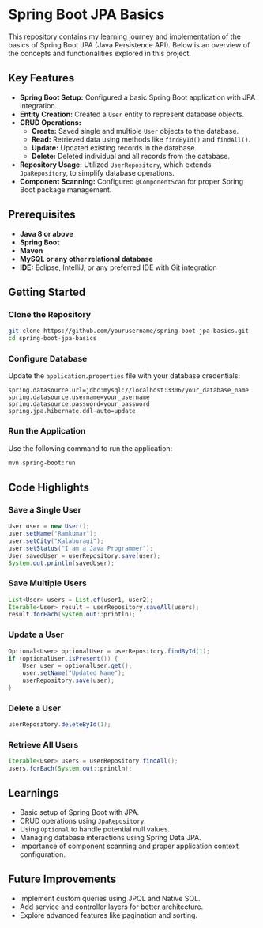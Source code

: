 # Spring Boot JPA Basics

This repository contains my learning journey and implementation of the basics of Spring Boot JPA (Java Persistence API). Below is an overview of the concepts and functionalities explored in this project.

## Key Features
- **Spring Boot Setup:** Configured a basic Spring Boot application with JPA integration.
- **Entity Creation:** Created a `User` entity to represent database objects.
- **CRUD Operations:**
  - **Create:** Saved single and multiple `User` objects to the database.
  - **Read:** Retrieved data using methods like `findById()` and `findAll()`.
  - **Update:** Updated existing records in the database.
  - **Delete:** Deleted individual and all records from the database.
- **Repository Usage:** Utilized `UserRepository`, which extends `JpaRepository`, to simplify database operations.
- **Component Scanning:** Configured `@ComponentScan` for proper Spring Boot package management.

## Prerequisites
- **Java 8 or above**
- **Spring Boot**
- **Maven**
- **MySQL or any other relational database**
- **IDE:** Eclipse, IntelliJ, or any preferred IDE with Git integration

## Getting Started
### Clone the Repository
```bash
git clone https://github.com/yourusername/spring-boot-jpa-basics.git
cd spring-boot-jpa-basics
```

### Configure Database
Update the `application.properties` file with your database credentials:
```properties
spring.datasource.url=jdbc:mysql://localhost:3306/your_database_name
spring.datasource.username=your_username
spring.datasource.password=your_password
spring.jpa.hibernate.ddl-auto=update
```

### Run the Application
Use the following command to run the application:
```bash
mvn spring-boot:run
```

## Code Highlights
### Save a Single User
```java
User user = new User();
user.setName("Ramkumar");
user.setCity("Kalaburagi");
user.setStatus("I am a Java Programmer");
User savedUser = userRepository.save(user);
System.out.println(savedUser);
```

### Save Multiple Users
```java
List<User> users = List.of(user1, user2);
Iterable<User> result = userRepository.saveAll(users);
result.forEach(System.out::println);
```

### Update a User
```java
Optional<User> optionalUser = userRepository.findById(1);
if (optionalUser.isPresent()) {
    User user = optionalUser.get();
    user.setName("Updated Name");
    userRepository.save(user);
}
```

### Delete a User
```java
userRepository.deleteById(1);
```

### Retrieve All Users
```java
Iterable<User> users = userRepository.findAll();
users.forEach(System.out::println);
```

## Learnings
- Basic setup of Spring Boot with JPA.
- CRUD operations using `JpaRepository`.
- Using `Optional` to handle potential null values.
- Managing database interactions using Spring Data JPA.
- Importance of component scanning and proper application context configuration.

## Future Improvements
- Implement custom queries using JPQL and Native SQL.
- Add service and controller layers for better architecture.
- Explore advanced features like pagination and sorting.

